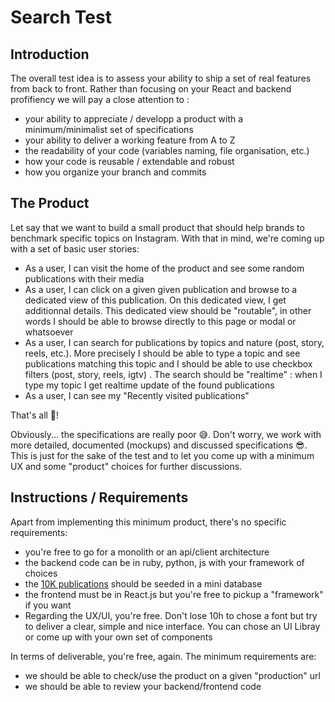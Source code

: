 # Search Test
## Introduction
The overall test idea is to assess your ability to ship a set of real features from back to front.
Rather than focusing on your React and backend profifiency we will pay a close attention to :
- your ability to appreciate / developp a product with a minimum/minimalist set of specifications
- your ability to deliver a working feature from A to Z
- the readability of your code (variables naming, file organisation, etc.)
- how your code is reusable / extendable and robust
- how you organize your branch and commits

## The Product
Let say that we want to build a small product that should help brands to benchmark specific topics on Instagram. With that in mind, we're coming up with a set of basic user stories:
- As a user, I can visit the home of the product and see some random publications with their media
- As a user, I can click on a given given publication and browse to a dedicated view of this publication. On this dedicated view, I get additionnal details. This dedicated view should be "routable", in other words I should be able to browse directly to this page or modal or whatsoever
- As a user, I can search for publications by topics and nature (post, story, reels, etc.). More precisely I should be able to type a topic and see publications matching this topic and I should be able to use checkbox filters (post, story, reels, igtv) . The search should be "realtime" : when I type my topic I get realtime update of the found publications
- As a user, I can see my "Recently visited publications"

That's all 🎤!

Obviously... the specifications are really poor 😅. Don't worry, we work with more detailed, documented (mockups) and discussed specifications 😎. This is just for the sake of the test and to let you come up with a minimum UX and some "product" choices for further discussions.

## Instructions / Requirements

Apart from implementing this minimum product, there's no specific requirements:
- you're free to go for a monolith or an api/client architecture
- the backend code can be in ruby, python, js with your framework of choices
- the [10K publications](https://github.com/Poulpes/search_test/files/7239136/publications_dump.csv) should be seeded in a mini database
- the frontend must be in React.js but you're free to pickup a "framework" if you want
- Regarding the UX/UI, you're free. Don't lose 10h to chose a font but try to deliver a clear, simple and nice interface. You can chose an UI Libray or come up with your own set of components

In terms of deliverable, you're free, again. The minimum requirements are:
- we should be able to check/use the product on a given "production" url
- we should be able to review your backend/frontend code

